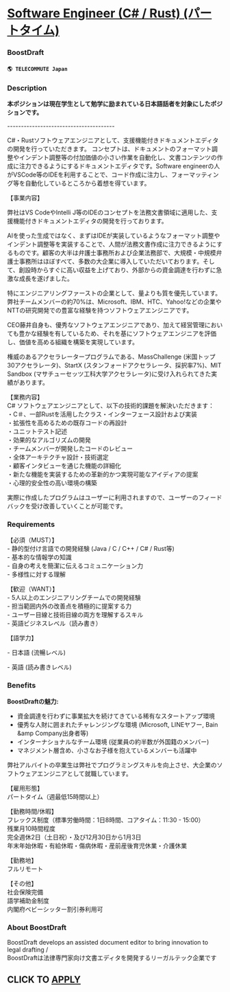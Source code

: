 # [Software Engineer (C# / Rust) (パートタイム)](https://www.remotewlb.com/apply/software-engineer-c-rust-patotaimu)  
### BoostDraft  
#### `🌎 TELECOMMUTE Japan`  

### **Description**

 **本ポジションは現在学生として勉学に励まれている日本語話者を対象にしたポジションです。**

\---------------------------------------  
  
C#・Rustソフトウェアエンジニアとして、支援機能付きドキュメントエディタの開発を行っていただきます。 コンセプトは、ドキュメントのフォーマット調整やインデント調整等の付加価値の小さい作業を自動化し、文書コンテンツの作成に注力できるようにするドキュメントエディタです。Software engineerの人がVSCode等のIDEを利用することで、コード作成に注力し、フォーマッティング等を自動化しているところから着想を得ています。

【事業内容】

弊社はVS CodeやIntelli J等のIDEのコンセプトを法務文書領域に適用した、支援機能付きドキュメントエディタの開発を行っております。

AIを使った生成ではなく、まずはIDEが実装しているようなフォーマット調整やインデント調整等を実装することで、人間が法務文書作成に注力できるようにするものです。顧客の大半は弁護士事務所および企業法務部で、大規模・中規模弁護士事務所はほぼすべて、多数の大企業に導入していただいております。そして、創設時からすぐに高い収益を上げており、外部からの資金調達を行わずに急激な成長を遂げました。

特にエンジニアリングファーストの企業として、量よりも質を優先しています。弊社チームメンバーの約70%は、Microsoft、IBM、HTC、Yahoo!などの企業やNTTの研究開発での豊富な経験を持つソフトウェアエンジニアです。

CEO藤井自身も、優秀なソフトウェアエンジニアであり、加えて経営管理においても豊かな経験を有しているため、それを基にソフトウェアエンジニアを評価し、価値を高める組織を構築を実現しています。

権威のあるアクセラレータープログラムである、MassChallenge (米国トップ30アクセラレータ)、StartX (スタンフォードアクセラレータ、採択率7%)、MIT Sandbox (マサチューセッツ工科大学アクセラレータ)に受け入れられてきた実績があります。

【業務内容】  
C# ソフトウェアエンジニアとして、以下の技術的課題を解決いただきます：  
・C＃、一部Rustを活用したクラス・インターフェース設計および実装  
・拡張性を高めるための既存コードの再設計  
・ユニットテスト記述  
・効果的なアルゴリズムの開発  
・チームメンバーが開発したコードのレビュー  
・全体アーキテクチャ設計・技術選定  
・顧客インタビューを通じた機能の詳細化  
・新たな機能を実装するための革新的かつ実現可能なアイディアの提案  
・心理的安全性の高い環境の構築

実際に作成したプログラムはユーザーに利用されますので、ユーザーのフィードバックを受け改善していくことが可能です。

###  **Requirements**

【必須（MUST）】  
\- 静的型付け言語での開発経験 (Java / C / C++ / C# / Rust等)  
\- 基本的な情報学の知識  
\- 自身の考えを簡潔に伝えるコミュニケーション力  
\- 多様性に対する理解  

【歓迎（WANT）】  
\- 5人以上のエンジニアリングチームでの開発経験  
\- 担当範囲内外の改善点を積極的に提案する力  
\- ユーザー目線と技術目線の両方を理解するスキル  
\- 英語ビジネスレベル（読み書き）

【語学力】

\- 日本語 (流暢レベル)

\- 英語 (読み書きレベル)

###  **Benefits**

 **BoostDraftの魅力:**

  * 資金調達を行わずに事業拡大を続けてきている稀有なスタートアップ環境
  * 優秀な人財に囲まれたチャレンジングな環境 (Microsoft, LINEヤフー, Bain &amp Company出身者等)
  * インターナショナルなチーム環境 (従業員の約半数が外国籍のメンバー)
  * マネジメント層含め、小さなお子様を抱えているメンバーも活躍中

  
弊社アルバイトの卒業生は弊社でプログラミングスキルを向上させ、大企業のソフトウェアエンジニアとして就職しています。  

【雇用形態】  
パートタイム（週最低15時間以上）  
  
【勤務時間/休暇】  
フレックス制度（標準労働時間：1日8時間、コアタイム：11:30 - 15:00）  
残業月10時間程度  
完全週休2日（土日祝）・及び12月30日から1月3日  
年末年始休暇・有給休暇・傷病休暇・産前産後育児休業・介護休業  
  
【勤務地】  
フルリモート  
  
【その他】  
社会保険完備  
語学補助金制度  
内閣府ベビーシッター割引券利用可

###  **About BoostDraft**

BoostDraft develops an assisted document editor to bring innovation to legal drafting /  
BoostDraftは法律専門家向け文書エディタを開発するリーガルテック企業です

  
## CLICK TO [APPLY](https://www.remotewlb.com/apply/software-engineer-c-rust-patotaimu)

